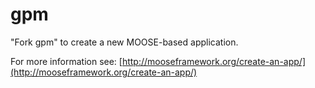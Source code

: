 gpm
=====

"Fork gpm" to create a new MOOSE-based application.

For more information see: [http://mooseframework.org/create-an-app/](http://mooseframework.org/create-an-app/)
